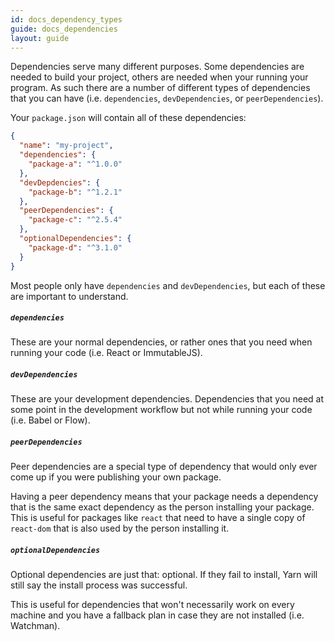 ```yaml
---
id: docs_dependency_types
guide: docs_dependencies
layout: guide
---
```


Dependencies serve many different purposes. Some dependencies are needed to
build your project, others are needed when your running your program. As such
there are a number of different types of dependencies that you can have (i.e.
`dependencies`, `devDependencies`, or `peerDependencies`).

Your `package.json` will contain all of these dependencies:

```json
{
  "name": "my-project",
  "dependencies": {
    "package-a": "^1.0.0"
  },
  "devDepdencies": {
    "package-b": "^1.2.1"
  },
  "peerDependencies": {
    "package-c": "^2.5.4"
  },
  "optionalDependencies": {
    "package-d": "^3.1.0"
  }
}
```

Most people only have `dependencies` and `devDependencies`, but each of these
are important to understand.

##### `dependencies` <a class="toc" id="toc-dependencies" href="#toc-dependencies"></a>

These are your normal dependencies, or rather ones that you need when running
your code (i.e. React or ImmutableJS).

##### `devDependencies` <a class="toc" id="toc-dev-dependencies" href="#toc-dev-dependencies"></a>

These are your development dependencies. Dependencies that you need at some
point in the development workflow but not while running your code (i.e. Babel
or Flow).

##### `peerDependencies` <a class="toc" id="toc-peer-dependencies" href="#toc-peer-dependencies"></a>

Peer dependencies are a special type of dependency that would only ever come up
if you were publishing your own package.

Having a peer dependency means that your package needs a dependency that is the
same exact dependency as the person installing your package. This is useful for
packages like `react` that need to have a single copy of `react-dom` that is
also used by the person installing it.

##### `optionalDependencies` <a class="toc" id="toc-optional-dependencies" href="#toc-optional-dependencies"></a>

Optional dependencies are just that: optional. If they fail to install, Yarn
will still say the install process was successful.

This is useful for dependencies that won't necessarily work on every machine
and you have a fallback plan in case they are not installed (i.e. Watchman).
